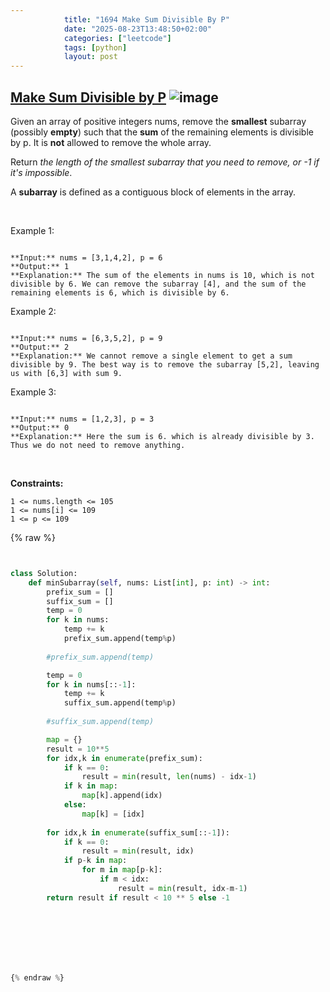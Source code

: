 ```yaml
---
            title: "1694 Make Sum Divisible By P"
            date: "2025-08-23T13:48:50+02:00"
            categories: ["leetcode"]
            tags: [python]
            layout: post
---
```

            
## [Make Sum Divisible by P](https://leetcode.com/problems/make-sum-divisible-by-p) ![image](https://img.shields.io/badge/Difficulty-Medium-orange)

Given an array of positive integers nums, remove the **smallest** subarray (possibly **empty**) such that the **sum** of the remaining elements is divisible by p. It is **not** allowed to remove the whole array.

Return *the length of the smallest subarray that you need to remove, or *-1* if it's impossible*.

A **subarray** is defined as a contiguous block of elements in the array.

 

Example 1:

```

**Input:** nums = [3,1,4,2], p = 6
**Output:** 1
**Explanation:** The sum of the elements in nums is 10, which is not divisible by 6. We can remove the subarray [4], and the sum of the remaining elements is 6, which is divisible by 6.

```

Example 2:

```

**Input:** nums = [6,3,5,2], p = 9
**Output:** 2
**Explanation:** We cannot remove a single element to get a sum divisible by 9. The best way is to remove the subarray [5,2], leaving us with [6,3] with sum 9.

```

Example 3:

```

**Input:** nums = [1,2,3], p = 3
**Output:** 0
**Explanation:** Here the sum is 6. which is already divisible by 3. Thus we do not need to remove anything.

```

 

**Constraints:**

	1 <= nums.length <= 105
	1 <= nums[i] <= 109
	1 <= p <= 109

{% raw %}


```python


class Solution:
    def minSubarray(self, nums: List[int], p: int) -> int:
        prefix_sum = []
        suffix_sum = []
        temp = 0
        for k in nums:
            temp += k
            prefix_sum.append(temp%p)
            
        #prefix_sum.append(temp)

        temp = 0
        for k in nums[::-1]:
            temp += k
            suffix_sum.append(temp%p)
            
        #suffix_sum.append(temp)

        map = {}
        result = 10**5
        for idx,k in enumerate(prefix_sum):
            if k == 0:
                result = min(result, len(nums) - idx-1)
            if k in map:
                map[k].append(idx)
            else:
                map[k] = [idx]
           
        for idx,k in enumerate(suffix_sum[::-1]):
            if k == 0:
                result = min(result, idx)
            if p-k in map:
                for m in map[p-k]:
                    if m < idx:
                        result = min(result, idx-m-1)
        return result if result < 10 ** 5 else -1





        


{% endraw %}
```
